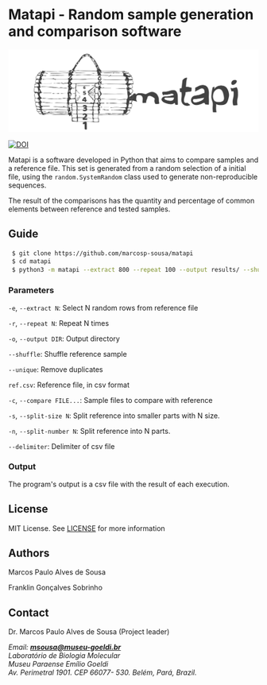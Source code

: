 # Matapi - Random sample generation and comparison software 

![Matapi Logo](matapi.jpg)


[![DOI](https://zenodo.org/badge/DOI/10.5281/zenodo.2652472.svg)](https://doi.org/10.5281/zenodo.2652472)


Matapi is a software developed in Python that aims to compare samples and a reference file. This set is generated from a random selection of a initial file, using the `random.SystemRandom` class used to generate non-reproducible sequences.

The result of the comparisons has the quantity and percentage of common elements between reference and tested samples.

## Guide

```sh
 $ git clone https://github.com/marcosp-sousa/matapi
 $ cd matapi
 $ python3 -m matapi --extract 800 --repeat 100 --output results/ --shuffle --unique ref.csv --compare samples/*
```

### Parameters

`-e`, `--extract N`: Select N random rows from reference file

`-r`, `--repeat N`: Repeat N times

`-o`, `--output DIR`: Output directory

`--shuffle`: Shuffle reference sample

`--unique`: Remove duplicates

`ref.csv`: Reference file, in csv format

`-c`, `--compare FILE...`: Sample files to compare with reference

`-s`, `--split-size N`: Split reference into smaller parts with N size.

`-n`, `--split-number N`: Split reference into N parts.

`--delimiter`: Delimiter of csv file

### Output

The program's output is a csv file with the result of each execution.

## License

MIT License. See [LICENSE](LICENSE) for more information

## Authors

 Marcos Paulo Alves de Sousa
 
 Franklin Gonçalves Sobrinho
 
 ## Contact
 
 Dr. Marcos Paulo Alves de Sousa (Project leader)

_Email: **msousa@museu-goeldi.br**_<br>
_Laboratório de Biologia Molecular_<br>
_Museu Paraense Emílio Goeldi_<br>
_Av. Perimetral 1901. CEP 66077- 530. Belém, Pará, Brazil._

